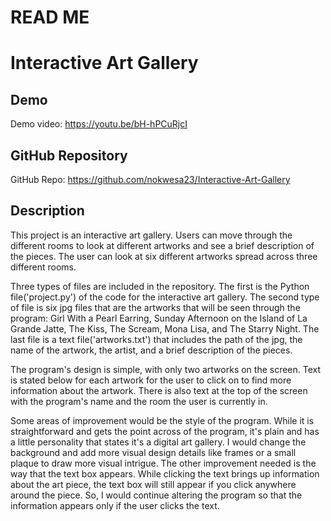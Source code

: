 # READ ME

# Interactive Art Gallery

## Demo
Demo video: https://youtu.be/bH-hPCuRjcI

## GitHub Repository
GitHub Repo: https://github.com/nokwesa23/Interactive-Art-Gallery

## Description 
This project is an interactive art gallery. Users can move through the different rooms to
look at different artworks and see a brief description of the pieces. The user can look at
six different artworks spread across three different rooms.

Three types of files are included in the repository. The first is the Python file('project.py')
of the code for the interactive art gallery. The second type of file is six jpg files that are 
the artworks that will be seen through the program: Girl With a Pearl Earring, 
Sunday Afternoon on the Island of La Grande Jatte, The Kiss, The Scream, Mona Lisa, 
and The Starry Night. The last file is a text file('artworks.txt') that includes the path of
the jpg, the name of the artwork, the artist, and a brief description of the pieces.

The program's design is simple, with only two artworks on the screen. Text is stated below
for each artwork for the user to click on to find more information about the artwork. There
is also text at the top of the screen with the program's name and the room the user is
currently in.

Some areas of improvement would be the style of the program. While it is straightforward and gets
the point across of the program, it's plain and has a little personality that states it's a digital 
art gallery. I would change the background and add more visual design details like frames or a small 
plaque to draw more visual intrigue. The other improvement needed is the way that the text box appears.
While clicking the text brings up information about the art piece, the text box will still appear if 
you click anywhere around the piece. So, I would continue altering the program so that the information 
appears only if the user clicks the text. 
